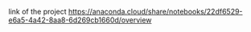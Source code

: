 link of the project
https://anaconda.cloud/share/notebooks/22df6529-e6a5-4a42-8aa8-6d269cb1660d/overview

